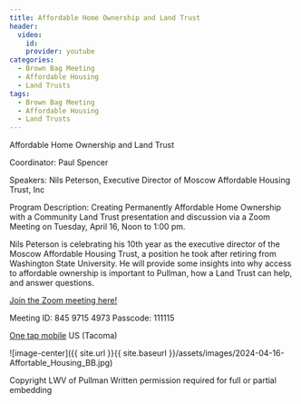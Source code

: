 ```yaml
---
title: Affordable Home Ownership and Land Trust 
header:
  video:
    id: 
    provider: youtube
categories:
  - Brown Bag Meeting
  - Affordable Housing
  - Land Trusts
tags:
  - Brown Bag Meeting
  - Affordable Housing
  - Land Trusts
---
```


Affordable Home Ownership and Land Trust 

Coordinator: Paul Spencer

Speakers: Nils Peterson, Executive Director of Moscow Affordable Housing Trust, Inc

Program Description:  Creating Permanently Affordable Home Ownership with a Community Land Trust presentation and discussion via a Zoom Meeting on Tuesday, April 16, Noon to 1:00 pm.

Nils Peterson is celebrating his 10th year as the executive director of the Moscow Affordable Housing Trust, a position he took after retiring from Washington State University.  He will provide some insights into why access to affordable ownership is important to Pullman, how a Land Trust can help, and answer questions. 

[Join the Zoom meeting here!](https://us02web.zoom.us/j/84597154973?pwd=U29zamVIeFVEV0xidHFrZGkzV2FXUT09)

Meeting ID: 845 9715 4973
Passcode: 111115

[One tap mobile](tel:+12532158782,,84597154973#,,,,*111115#) US (Tacoma)

![image-center]({{ site.url }}{{ site.baseurl }}/assets/images/2024-04-16-Affortable_Housing_BB.jpg)

Copyright LWV of Pullman
Written permission required for full or partial embedding

<!---change the title to whatever you want the post to be titled
change the ID out to the end of the youtube link https://youtu.be/r61ARK4Qv9c -->
